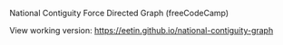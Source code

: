 National Contiguity Force Directed Graph (freeCodeCamp)

View working version: https://eetin.github.io/national-contiguity-graph
